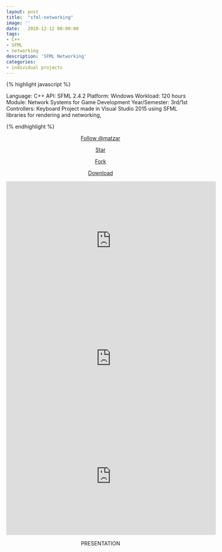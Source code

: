```yaml
---
layout: post
title:  "sfml-networking"
image: ''
date:   2018-12-12 00:00:00
tags:
- C++
- SFML
- networking
description: 'SFML Networking'
categories:
- individual projects
---
```


{% highlight javascript %}

Language: C++
API: SFML 2.4.2
Platform: ​Windows
Workload: 120 hours
Module: Network Systems for Game Development
Year/Semester: 3rd/1st
Controllers: Keyboard
​​Project made in Visual Studio 2015 using SFML libraries for rendering and networking,

{% endhighlight %}


<!-- BUTTONS -->
<center>
<body>

<!-- Place this tag where you want the button to render. -->
<a class="github-button" href="https://github.com/matzar" aria-label="Follow @matzar on GitHub">Follow @matzar</a>

<!-- Place this tag where you want the button to render. -->
<a class="github-button" href="https://github.com/matzar/SFML-Networking" data-icon="octicon-star" aria-label="Star matzar/SFML-Networking on GitHub">Star</a>

<!-- Place this tag where you want the button to render. -->
<a class="github-button" href="https://github.com/matzar/SFML-Networking/fork" data-icon="octicon-repo-forked" aria-label="Fork matzar/SFML-Networking on GitHub">Fork</a>

<!-- Place this tag where you want the button to render. -->
<a class="github-button" href="https://github.com/matzar/SFML-Networking/archive/master.zip" data-icon="octicon-cloud-download" aria-label="Download matzar/SFML-Networking on GitHub">Download</a>

<!-- Place this tag in your head or just before your close body tag. -->
<script async defer src="https://buttons.github.io/buttons.js"></script>

</body>
</center>

<!-- YOTUUBE VIDEO 1 -->
<center><iframe width="560" height="315" src="https://www.youtube.com/embed/B-qvW1c78eA" frameborder="0" allow="accelerometer; autoplay; encrypted-media; gyroscope; picture-in-picture" allowfullscreen></iframe></center>

<!-- YOTUUBE VIDEO 1 -->
<center><iframe width="560" height="315" src="https://www.youtube.com/embed/OoSyf4ju9jI" frameborder="0" allow="accelerometer; autoplay; encrypted-media; gyroscope; picture-in-picture" allowfullscreen></iframe></center>

<!-- YOTUUBE VIDEO 1 -->
<center><iframe width="560" height="315" src="https://www.youtube.com/embed/8psz0Gav-f4" frameborder="0" allow="accelerometer; autoplay; encrypted-media; gyroscope; picture-in-picture" allowfullscreen></iframe></center>

<!-- PRESENTATION -->
<center><p>PRESENTATION</p></center>

<!-- PIC 1 -->
<figure class="foto-legenda">
	<img src="{{ "/assets/img/sfml-networking/1.png"}}" alt="">
	<figcaption> 
	</figcaption>
</figure>

<!-- PIC 2 -->
<figure class="foto-legenda">
	<img src="{{ "/assets/img/sfml-networking/2.png"}}" alt="">
	<figcaption> 
	</figcaption>
</figure>

<!-- PIC 3 -->
<figure class="foto-legenda">
	<img src="{{ "/assets/img/sfml-networking/3.png"}}" alt="">
	<figcaption> 
	</figcaption>
</figure>

<!-- PIC 4 -->
<figure class="foto-legenda">
	<img src="{{ "/assets/img/sfml-networking/4.png"}}" alt="">
	<figcaption> 
	</figcaption>
</figure>

<!-- PIC 5 -->
<figure class="foto-legenda">
	<img src="{{ "/assets/img/sfml-networking/5.png"}}" alt="">
	<figcaption> 
	</figcaption>
</figure>

<!-- PIC 6 -->
<figure class="foto-legenda">
	<img src="{{ "/assets/img/sfml-networking/6.png"}}" alt="">
	<figcaption> 
	</figcaption>
</figure>

<!-- PIC 7 -->
<figure class="foto-legenda">
	<img src="{{ "/assets/img/sfml-networking/7.png"}}" alt="">
	<figcaption> 
	</figcaption>
</figure>

<!-- PIC 8 -->
<figure class="foto-legenda">
	<img src="{{ "/assets/img/sfml-networking/8.png"}}" alt="">
	<figcaption> 
	</figcaption>
</figure>

<!-- PIC 9 -->
<figure class="foto-legenda">
	<img src="{{ "/assets/img/sfml-networking/9.png"}}" alt="">
	<figcaption> 
	</figcaption>
</figure>

<!-- PIC 10 -->
<figure class="foto-legenda">
	<img src="{{ "/assets/img/sfml-networking/10.png"}}" alt="">
	<figcaption> 
	</figcaption>
</figure>

